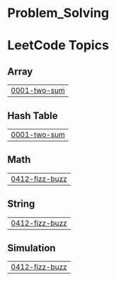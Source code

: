 # Problem_Solving
<!---LeetCode Topics Start-->
# LeetCode Topics
## Array
|  |
| ------- |
| [0001-two-sum](https://github.com/SalmaRamadan25/Problem_Solving/tree/master/0001-two-sum) |
## Hash Table
|  |
| ------- |
| [0001-two-sum](https://github.com/SalmaRamadan25/Problem_Solving/tree/master/0001-two-sum) |
## Math
|  |
| ------- |
| [0412-fizz-buzz](https://github.com/SalmaRamadan25/Problem_Solving/tree/master/0412-fizz-buzz) |
## String
|  |
| ------- |
| [0412-fizz-buzz](https://github.com/SalmaRamadan25/Problem_Solving/tree/master/0412-fizz-buzz) |
## Simulation
|  |
| ------- |
| [0412-fizz-buzz](https://github.com/SalmaRamadan25/Problem_Solving/tree/master/0412-fizz-buzz) |
<!---LeetCode Topics End-->